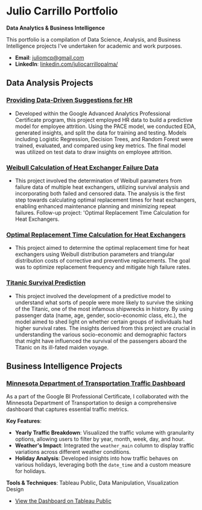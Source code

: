 # Julio Carrillo Portfolio

**Data Analytics & Business Intelligence**

This portfolio is a compilation of Data Science, Analysis, and Business Intelligence projects I've undertaken for academic and work purposes.

- **Email**: [juliomcp@gmail.com](mailto:juliomcp@gmail.com)
- **LinkedIn**: [linkedin.com/juliocarrillopalma/](https://www.linkedin.com/in/juliocarrillopalma/)

## Data Analysis Projects

### [Providing Data-Driven Suggestions for HR](./MyFolder/HR%20project.ipynb)
- Developed within the Google Advanced Analytics Professional Certificate program, this project employed HR data to build a predictive model for employee attrition. Using the PACE model, we conducted EDA, generated insights, and split the data for training and testing. Models including Logistic Regression, Decision Trees, and Random Forest were trained, evaluated, and compared using key metrics. The final model was utilized on test data to draw insights on employee attrition.


### [Weibull Calculation of Heat Exchanger Failure Data](./MyFolder/Weibull%20calculation.ipynb)
- This project involved the determination of Weibull parameters from failure data of multiple heat exchangers, utilizing survival analysis and incorporating both failed and censored data. The analysis is the first step towards calculating optimal replacement times for heat exchangers, enabling enhanced maintenance planning and minimizing repeat failures. Follow-up project: 'Optimal Replacement Time Calculation for Heat Exchangers.


### [Optimal Replacement Time Calculation for Heat Exchangers](./MyFolder/optimal%20repla%20time%20heat%20exch.ipynb)
- This project aimed to determine the optimal replacement time for heat exchangers using Weibull distribution parameters and triangular distribution costs of corrective and preventive replacements. The goal was to optimize replacement frequency and mitigate high failure rates.

### [Titanic Survival Prediction](./MyFolder/titanic_survival_prediction.ipynb)
- This project involved the development of a predictive model to understand what sorts of people were more likely to survive the sinking of the Titanic, one of the most infamous shipwrecks in history. By using passenger data (name, age, gender, socio-economic class, etc.), the model aimed to shed light on whether certain groups of individuals had higher survival rates. The insights derived from this project are crucial in understanding the various socio-economic and demographic factors that might have influenced the survival of the passengers aboard the Titanic on its ill-fated maiden voyage.

## Business Intelligence Projects

### [Minnesota Department of Transportation Traffic Dashboard](https://public.tableau.com/app/profile/julio.carrillo/viz/Minneapolistrafficvolume/Story1)
As a part of the Google BI Professional Certificate, I collaborated with the Minnesota Department of Transportation to design a comprehensive dashboard that captures essential traffic metrics.

**Key Features**:
- **Yearly Traffic Breakdown**: Visualized the traffic volume with granularity options, allowing users to filter by year, month, week, day, and hour.
- **Weather's Impact**: Integrated the `weather_main` column to display traffic variations across different weather conditions.
- **Holiday Analysis**: Developed insights into how traffic behaves on various holidays, leveraging both the `date_time` and a custom measure for holidays.

**Tools & Techniques**: Tableau Public, Data Manipulation, Visualization Design
- [View the Dashboard on Tableau Public](https://public.tableau.com/app/profile/julio.carrillo/viz/Minneapolistrafficvolume/Story1)
